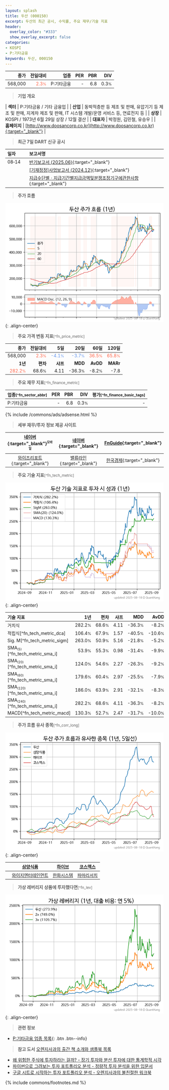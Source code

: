```yaml
---
layout: splash
title: 두산 (000150)
excerpt: 두산의 최근 공시, 수익률, 주요 재무/기술 지표
header:
  overlay_color: "#333"
  show_overlay_excerpt: false
categories:
- KOSPI
- P:기타금융
keywords: 두산, 000150
---
```


| **종가** | **전일대비** | **업종** | **PER** | **PBR** | **DIV** |
| -------: | -----------: | -------: | ------: | ------: | ------: |
| 568,000 | <span style="color: tomato">2.3<small>%</small></span> | P:기타금융 | - | 6.8 | 0.3<small>%</small> |

<!-- more -->


> **기업 개요**<a id="company"></a>

| <span style="white-space:nowrap;">**섹터**</span> | P:기타금융 / 기타 금융업 |
| <span style="white-space:nowrap;">**산업**</span> | 동박적층판 등 제조 및 판매, 유압기기 등 제조 및 판매, 지게차 제조 및 판매, IT 시스템 개발/운영 서비스 등, 연료전지 등 |
| <span style="white-space:nowrap;">**상장**</span> | KOSPI / 1973년 6월 29일 상장 / 12월 결산 |
| <span style="white-space:nowrap;">**대표자**</span> | 박정원, 김민철, 유승우 |
| <span style="white-space:nowrap;">**홈페이지**</span> | [http://www.doosancorp.co.kr](http://www.doosancorp.co.kr){:target="_blank"} |


> **최근 7일 DART 신규 공시**<a id="dart"></a>

| **일자** |      | **보고서명** |
| :------- | :--- | :----------- |
| 08&#x2011;14 | | [반기보고서 (2025.06)](https://dart.fss.or.kr/dsaf001/main.do?rcpNo=20250814003955){:target="_blank"} |
|  | | [[기재정정]사업보고서 (2024.12)](https://dart.fss.or.kr/dsaf001/main.do?rcpNo=20250814002379){:target="_blank"} |
|  | | [지급수단별ㆍ지급기간별지급금액및분쟁조정기구에관한사항](https://dart.fss.or.kr/dsaf001/main.do?rcpNo=20250814001229){:target="_blank"} |


> **주가 흐름**<a id="price"></a>

![000150](/stock/images/000150.png){: .align-center}


> **주요 가격 변동 지표**<small>[^fn_price_metric]</small>

| **종가** | **전일대비** | **5일** | **20일** | **60일** | **120일** |
| -------: | -----------: | ------: | -------: | -------: | --------: |
| 568,000 | <span style="color: tomato">2.3<small>%</small></span> | <span style="color: cornflowerblue">-4.1<small>%</small></span> | <span style="color: cornflowerblue">-3.7<small>%</small></span> | <span style="color: tomato">36.5<small>%</small></span> | <span style="color: tomato">65.8<small>%</small></span> |
| **1년** | **편차** | **샤프** | **MDD** | **AvDD** | **MARr** |
| <span style="color: tomato">282.2<small>%</small></span> | 68.6<small>%</small> | 4.11 | -36.3<small>%</small> | -8.2<small>%</small> | -7.8 |


> **주요 재무 지표**<small>[^fn_finance_metric]</small>

| **업종**<small>[^fn_sector_abbr]</small> | **PER** | **PBR** | **DIV** | **평가**<small>[^fn_finance_basic_tags]</small> |
| :--------------------------------------- | ------: | ------: | ------: | ----------------------------------------------: |
| P:기타금융 | - | 6.8 | 0.3<small>%</small> | - |



{% include /commons/ads/adsense.html %}

> **세부 재무/투자 정보 제공 사이트**

| [네이버](https://m.stock.naver.com/domestic/stock/000150/finance/summary){:target="_blank"}<sup><small>모바일</small></sup> | [네이버](https://finance.naver.com/item/coinfo.naver?code=000150){:target="_blank"} | [FnGuide](https://comp.fnguide.com/SVO2/ASP/SVD_Invest.asp?gicode=A000150&MenuYn=Y){:target="_blank"} |
| :---: | :---: | :---: |
| [와이즈리포트](https://comp.wisereport.co.kr/company/c1040001.aspx?cmp_cd=000150){:target="_blank"} | [밸류라인](https://www.valueline.co.kr/finance/summary/000150){:target="_blank"} | [한국경제](https://markets.hankyung.com/stock/000150/financial-summary){:target="_blank"} |


> **주요 기술 지표**<small>[^fn_tech_metric]</small>


![000150](/stock/images/000150_tech.png){: .align-center}

| **기술 지표** | **1년** | **편차** | **샤프** | **MDD** | **AvDD** |
| :------------ | ------: | -----------: | -------: | ------: | -------: |
| 거치식 | 282.2<small>%</small> | 68.6<small>%</small> | 4.11 | -36.3<small>%</small> | -8.2<small>%</small> |
| 적립식[^fn_tech_metric_dca] | 106.4<small>%</small> | 67.9<small>%</small> | 1.57 | -40.5<small>%</small> | -10.6<small>%</small> |
| Sig. M[^fn_tech_metric_sigm] | 263.0<small>%</small> | 50.9<small>%</small> | 5.16 | -21.8<small>%</small> | -5.2<small>%</small> |
| SMA<small><sub>(5)</sub></small>[^fn_tech_metric_sma_i] | 53.9<small>%</small> | 55.3<small>%</small> | 0.98 | -31.4<small>%</small> | -9.9<small>%</small> |
| SMA<small><sub>(20)</sub></small>[^fn_tech_metric_sma_i] | 124.0<small>%</small> | 54.6<small>%</small> | 2.27 | -26.3<small>%</small> | -9.2<small>%</small> |
| SMA<small><sub>(60)</sub></small>[^fn_tech_metric_sma_i] | 179.6<small>%</small> | 60.4<small>%</small> | 2.97 | -25.5<small>%</small> | -7.9<small>%</small> |
| SMA<small><sub>(120)</sub></small>[^fn_tech_metric_sma_i] | 186.0<small>%</small> | 63.9<small>%</small> | 2.91 | -32.1<small>%</small> | -8.3<small>%</small> |
| SMA<small><sub>(240)</sub></small>[^fn_tech_metric_sma_i] | 282.2<small>%</small> | 68.6<small>%</small> | 4.11 | -36.3<small>%</small> | -8.2<small>%</small> |
| MACD[^fn_tech_metric_macd] | 130.3<small>%</small> | 52.7<small>%</small> | 2.47 | -31.7<small>%</small> | -10.0<small>%</small> |


> **주가 흐름 유사 종목**<a id="corr"></a><small>[^fn_corr_long]</small>

![000150](/stock/images/000150_corr.png){: .align-center}

|       | [삼양식품](/003230/) | [하이브](/352820/) | [코스맥스](/192820/) |
| :---: | :------------------------------------: | :------------------------------------: | :------------------------------------: |
|       | [와이지엔터테인먼트](/122870/) | [한화시스템](/272210/) | [파마리서치](/214450/) |


> **가상 레버리지 상품에 투자했다면**<a id="2x"></a><small>[^fn_lev]</small>

![000150](/stock/images/000150_2x.png){: .align-center}


> **관련 정보**

- [P:기타금융 업종 목록](/stats/sector/kospi_업종_기타금융_종목/){: .btn .btn--info}

> **참고 도서** [오렌지사과의 출간 책 소개와 샘플북 목록](https://kongdori.tistory.com/691)

- [왜 위험한 주식에 투자하라는 걸까? - 장기 투자와 분산 투자에 대한 통계학적 시각](https://kongdori.tistory.com/421)
- [파이썬으로 그려보는 투자 포트폴리오 분석  - 정량적 투자 분석을 위한 입문서](https://kongdori.tistory.com/643)
- [구글 시트로 시작하는 투자 포트폴리오 분석 - 오렌지사과의 불친절한 워크북](https://kongdori.tistory.com/449)


{% include commons/footnotes.md %}